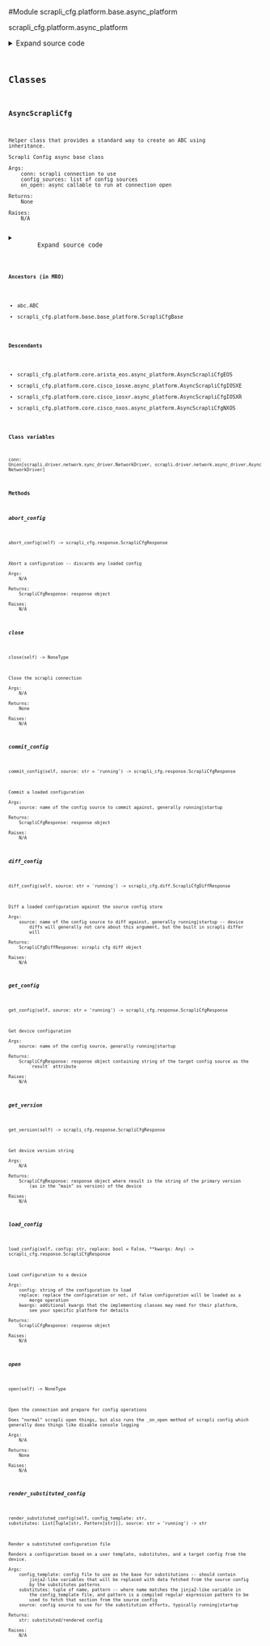 <link rel="preload stylesheet" as="style" href="https://cdnjs.cloudflare.com/ajax/libs/10up-sanitize.css/11.0.1/sanitize.min.css" integrity="sha256-PK9q560IAAa6WVRRh76LtCaI8pjTJ2z11v0miyNNjrs=" crossorigin>
<link rel="preload stylesheet" as="style" href="https://cdnjs.cloudflare.com/ajax/libs/10up-sanitize.css/11.0.1/typography.min.css" integrity="sha256-7l/o7C8jubJiy74VsKTidCy1yBkRtiUGbVkYBylBqUg=" crossorigin>
<link rel="stylesheet preload" as="style" href="https://cdnjs.cloudflare.com/ajax/libs/highlight.js/10.1.1/styles/github.min.css" crossorigin>
<script defer src="https://cdnjs.cloudflare.com/ajax/libs/highlight.js/10.1.1/highlight.min.js" integrity="sha256-Uv3H6lx7dJmRfRvH8TH6kJD1TSK1aFcwgx+mdg3epi8=" crossorigin></script>
<script>window.addEventListener('DOMContentLoaded', () => hljs.initHighlighting())</script>















#Module scrapli_cfg.platform.base.async_platform

scrapli_cfg.platform.async_platform

<details class="source">
    <summary>
        <span>Expand source code</span>
    </summary>
    <pre>
        <code class="python">
"""scrapli_cfg.platform.async_platform"""
from abc import ABC, abstractmethod
from types import TracebackType
from typing import Any, Callable, List, Optional, Pattern, Tuple, Type

from scrapli.driver import AsyncNetworkDriver
from scrapli_cfg.diff import ScrapliCfgDiffResponse
from scrapli_cfg.platform.base.base_platform import ScrapliCfgBase
from scrapli_cfg.response import ScrapliCfgResponse


class AsyncScrapliCfg(ABC, ScrapliCfgBase):
    def __init__(
        self, conn: AsyncNetworkDriver, config_sources: List[str], on_open: Callable[..., Any]
    ) -> None:
        """
        Scrapli Config async base class

        Args:
            conn: scrapli connection to use
            config_sources: list of config sources
            on_open: async callable to run at connection open

        Returns:
            None

        Raises:
            N/A

        """
        self.conn = conn
        self.on_open = on_open

        super().__init__(config_sources=config_sources)

    async def open(self) -> None:
        """
        Open the connection and prepare for config operations

        Does "normal" scrapli open things, but also runs the _on_open method of scrapli config which
        generally does things like disable console logging

        Args:
            N/A

        Returns:
            None

        Raises:
            N/A

        """
        self.logger.info("opening scrapli connection")

        if not self.conn.isalive():
            await self.conn.open()

        if self._ignore_version is False:
            self.logger.debug("ignore_version is False, fetching device version")
            version_response = await self.get_version()
            self._validate_and_set_version(version_response=version_response)

        self.logger.debug("executing scrapli_cfg on open method")
        await self.on_open(self)

    async def close(self) -> None:
        """
        Close the scrapli connection

        Args:
            N/A

        Returns:
            None

        Raises:
            N/A

        """
        self.logger.info("closing scrapli connection")

        if self.conn.isalive():
            await self.conn.close()

    async def __aenter__(self) -> "AsyncScrapliCfg":
        """
        Enter method for async context manager

        Args:
            N/A

        Returns:
            AsyncScrapliCfg: opened AsyncScrapliCfg object

        Raises:
            N/A

        """
        await self.open()
        return self

    async def __aexit__(
        self,
        exception_type: Optional[Type[BaseException]],
        exception_value: Optional[BaseException],
        traceback: Optional[TracebackType],
    ) -> None:
        """
        Exit method to cleanup for async context manager

        Args:
            exception_type: exception type being raised
            exception_value: message from exception being raised
            traceback: traceback from exception being raised

        Returns:
            None

        Raises:
            N/A

        """
        await self.close()

    async def get_version(self) -> ScrapliCfgResponse:
        """
        Get device version string

        Args:
            N/A

        Returns:
            ScrapliCfgResponse: response object where result is the string of the primary version
                (as in the "main" os version) of the device

        Raises:
            N/A

        """
        response = self._pre_get_version()

        version_result = await self.conn.send_command(command=self._get_version_command)

        return self._post_get_version(
            response=response,
            scrapli_responses=[version_result],
            result=self._parse_version(device_output=version_result.result),  # type: ignore  # noqa
        )

    @abstractmethod
    async def get_config(self, source: str = "running") -> ScrapliCfgResponse:
        """
        Get device configuration

        Args:
            source: name of the config source, generally running|startup

        Returns:
            ScrapliCfgResponse: response object containing string of the target config source as the
                `result` attribute

        Raises:
            N/A

        """

    @abstractmethod
    async def load_config(
        self, config: str, replace: bool = False, **kwargs: Any
    ) -> ScrapliCfgResponse:
        """
        Load configuration to a device

        Args:
            config: string of the configuration to load
            replace: replace the configuration or not, if false configuration will be loaded as a
                merge operation
            kwargs: additional kwargs that the implementing classes may need for their platform,
                see your specific platform for details

        Returns:
            ScrapliCfgResponse: response object

        Raises:
            N/A

        """

    @abstractmethod
    async def abort_config(self) -> ScrapliCfgResponse:
        """
        Abort a configuration -- discards any loaded config

        Args:
            N/A

        Returns:
            ScrapliCfgResponse: response object

        Raises:
            N/A

        """

    @abstractmethod
    async def commit_config(self, source: str = "running") -> ScrapliCfgResponse:
        """
        Commit a loaded configuration

        Args:
            source: name of the config source to commit against, generally running|startup

        Returns:
            ScrapliCfgResponse: response object

        Raises:
            N/A

        """

    @abstractmethod
    async def diff_config(self, source: str = "running") -> ScrapliCfgDiffResponse:
        """
        Diff a loaded configuration against the source config store

        Args:
            source: name of the config source to diff against, generally running|startup -- device
                diffs will generally not care about this argument, but the built in scrapli differ
                will

        Returns:
            ScrapliCfgDiffResponse: scrapli cfg diff object

        Raises:
            N/A

        """

    async def render_substituted_config(
        self,
        config_template: str,
        substitutes: List[Tuple[str, Pattern[str]]],
        source: str = "running",
    ) -> str:
        """
        Render a substituted configuration file

        Renders a configuration based on a user template, substitutes, and a target config from the
        device.

        Args:
            config_template: config file to use as the base for substitutions -- should contain
                jinja2-like variables that will be replaced with data fetched from the source config
                by the substitutes patterns
            substitutes: tuple of name, pattern -- where name matches the jinja2-like variable in
                the config_template file, and pattern is a compiled regular expression pattern to be
                used to fetch that section from the source config
            source: config source to use for the substitution efforts, typically running|startup

        Returns:
            str: substituted/rendered config

        Raises:
            N/A

        """
        self.logger.info("fetching configuration and replacing with provided substitutes")

        source_config = await self.get_config(source=source)
        return self._render_substituted_config(
            config_template=config_template,
            substitutes=substitutes,
            source_config=source_config.result,
        )
        </code>
    </pre>
</details>




## Classes

### AsyncScrapliCfg


```text
Helper class that provides a standard way to create an ABC using
inheritance.

Scrapli Config async base class

Args:
    conn: scrapli connection to use
    config_sources: list of config sources
    on_open: async callable to run at connection open

Returns:
    None

Raises:
    N/A
```

<details class="source">
    <summary>
        <span>Expand source code</span>
    </summary>
    <pre>
        <code class="python">
class AsyncScrapliCfg(ABC, ScrapliCfgBase):
    def __init__(
        self, conn: AsyncNetworkDriver, config_sources: List[str], on_open: Callable[..., Any]
    ) -> None:
        """
        Scrapli Config async base class

        Args:
            conn: scrapli connection to use
            config_sources: list of config sources
            on_open: async callable to run at connection open

        Returns:
            None

        Raises:
            N/A

        """
        self.conn = conn
        self.on_open = on_open

        super().__init__(config_sources=config_sources)

    async def open(self) -> None:
        """
        Open the connection and prepare for config operations

        Does "normal" scrapli open things, but also runs the _on_open method of scrapli config which
        generally does things like disable console logging

        Args:
            N/A

        Returns:
            None

        Raises:
            N/A

        """
        self.logger.info("opening scrapli connection")

        if not self.conn.isalive():
            await self.conn.open()

        if self._ignore_version is False:
            self.logger.debug("ignore_version is False, fetching device version")
            version_response = await self.get_version()
            self._validate_and_set_version(version_response=version_response)

        self.logger.debug("executing scrapli_cfg on open method")
        await self.on_open(self)

    async def close(self) -> None:
        """
        Close the scrapli connection

        Args:
            N/A

        Returns:
            None

        Raises:
            N/A

        """
        self.logger.info("closing scrapli connection")

        if self.conn.isalive():
            await self.conn.close()

    async def __aenter__(self) -> "AsyncScrapliCfg":
        """
        Enter method for async context manager

        Args:
            N/A

        Returns:
            AsyncScrapliCfg: opened AsyncScrapliCfg object

        Raises:
            N/A

        """
        await self.open()
        return self

    async def __aexit__(
        self,
        exception_type: Optional[Type[BaseException]],
        exception_value: Optional[BaseException],
        traceback: Optional[TracebackType],
    ) -> None:
        """
        Exit method to cleanup for async context manager

        Args:
            exception_type: exception type being raised
            exception_value: message from exception being raised
            traceback: traceback from exception being raised

        Returns:
            None

        Raises:
            N/A

        """
        await self.close()

    async def get_version(self) -> ScrapliCfgResponse:
        """
        Get device version string

        Args:
            N/A

        Returns:
            ScrapliCfgResponse: response object where result is the string of the primary version
                (as in the "main" os version) of the device

        Raises:
            N/A

        """
        response = self._pre_get_version()

        version_result = await self.conn.send_command(command=self._get_version_command)

        return self._post_get_version(
            response=response,
            scrapli_responses=[version_result],
            result=self._parse_version(device_output=version_result.result),  # type: ignore  # noqa
        )

    @abstractmethod
    async def get_config(self, source: str = "running") -> ScrapliCfgResponse:
        """
        Get device configuration

        Args:
            source: name of the config source, generally running|startup

        Returns:
            ScrapliCfgResponse: response object containing string of the target config source as the
                `result` attribute

        Raises:
            N/A

        """

    @abstractmethod
    async def load_config(
        self, config: str, replace: bool = False, **kwargs: Any
    ) -> ScrapliCfgResponse:
        """
        Load configuration to a device

        Args:
            config: string of the configuration to load
            replace: replace the configuration or not, if false configuration will be loaded as a
                merge operation
            kwargs: additional kwargs that the implementing classes may need for their platform,
                see your specific platform for details

        Returns:
            ScrapliCfgResponse: response object

        Raises:
            N/A

        """

    @abstractmethod
    async def abort_config(self) -> ScrapliCfgResponse:
        """
        Abort a configuration -- discards any loaded config

        Args:
            N/A

        Returns:
            ScrapliCfgResponse: response object

        Raises:
            N/A

        """

    @abstractmethod
    async def commit_config(self, source: str = "running") -> ScrapliCfgResponse:
        """
        Commit a loaded configuration

        Args:
            source: name of the config source to commit against, generally running|startup

        Returns:
            ScrapliCfgResponse: response object

        Raises:
            N/A

        """

    @abstractmethod
    async def diff_config(self, source: str = "running") -> ScrapliCfgDiffResponse:
        """
        Diff a loaded configuration against the source config store

        Args:
            source: name of the config source to diff against, generally running|startup -- device
                diffs will generally not care about this argument, but the built in scrapli differ
                will

        Returns:
            ScrapliCfgDiffResponse: scrapli cfg diff object

        Raises:
            N/A

        """

    async def render_substituted_config(
        self,
        config_template: str,
        substitutes: List[Tuple[str, Pattern[str]]],
        source: str = "running",
    ) -> str:
        """
        Render a substituted configuration file

        Renders a configuration based on a user template, substitutes, and a target config from the
        device.

        Args:
            config_template: config file to use as the base for substitutions -- should contain
                jinja2-like variables that will be replaced with data fetched from the source config
                by the substitutes patterns
            substitutes: tuple of name, pattern -- where name matches the jinja2-like variable in
                the config_template file, and pattern is a compiled regular expression pattern to be
                used to fetch that section from the source config
            source: config source to use for the substitution efforts, typically running|startup

        Returns:
            str: substituted/rendered config

        Raises:
            N/A

        """
        self.logger.info("fetching configuration and replacing with provided substitutes")

        source_config = await self.get_config(source=source)
        return self._render_substituted_config(
            config_template=config_template,
            substitutes=substitutes,
            source_config=source_config.result,
        )
        </code>
    </pre>
</details>


#### Ancestors (in MRO)
- abc.ABC
- scrapli_cfg.platform.base.base_platform.ScrapliCfgBase
#### Descendants
- scrapli_cfg.platform.core.arista_eos.async_platform.AsyncScrapliCfgEOS
- scrapli_cfg.platform.core.cisco_iosxe.async_platform.AsyncScrapliCfgIOSXE
- scrapli_cfg.platform.core.cisco_iosxr.async_platform.AsyncScrapliCfgIOSXR
- scrapli_cfg.platform.core.cisco_nxos.async_platform.AsyncScrapliCfgNXOS
#### Class variables

    
`conn: Union[scrapli.driver.network.sync_driver.NetworkDriver, scrapli.driver.network.async_driver.AsyncNetworkDriver]`



#### Methods

    

##### abort_config
`abort_config(self) ‑> scrapli_cfg.response.ScrapliCfgResponse`

```text
Abort a configuration -- discards any loaded config

Args:
    N/A

Returns:
    ScrapliCfgResponse: response object

Raises:
    N/A
```



    

##### close
`close(self) ‑> NoneType`

```text
Close the scrapli connection

Args:
    N/A

Returns:
    None

Raises:
    N/A
```



    

##### commit_config
`commit_config(self, source: str = 'running') ‑> scrapli_cfg.response.ScrapliCfgResponse`

```text
Commit a loaded configuration

Args:
    source: name of the config source to commit against, generally running|startup

Returns:
    ScrapliCfgResponse: response object

Raises:
    N/A
```



    

##### diff_config
`diff_config(self, source: str = 'running') ‑> scrapli_cfg.diff.ScrapliCfgDiffResponse`

```text
Diff a loaded configuration against the source config store

Args:
    source: name of the config source to diff against, generally running|startup -- device
        diffs will generally not care about this argument, but the built in scrapli differ
        will

Returns:
    ScrapliCfgDiffResponse: scrapli cfg diff object

Raises:
    N/A
```



    

##### get_config
`get_config(self, source: str = 'running') ‑> scrapli_cfg.response.ScrapliCfgResponse`

```text
Get device configuration

Args:
    source: name of the config source, generally running|startup

Returns:
    ScrapliCfgResponse: response object containing string of the target config source as the
        `result` attribute

Raises:
    N/A
```



    

##### get_version
`get_version(self) ‑> scrapli_cfg.response.ScrapliCfgResponse`

```text
Get device version string

Args:
    N/A

Returns:
    ScrapliCfgResponse: response object where result is the string of the primary version
        (as in the "main" os version) of the device

Raises:
    N/A
```



    

##### load_config
`load_config(self, config: str, replace: bool = False, **kwargs: Any) ‑> scrapli_cfg.response.ScrapliCfgResponse`

```text
Load configuration to a device

Args:
    config: string of the configuration to load
    replace: replace the configuration or not, if false configuration will be loaded as a
        merge operation
    kwargs: additional kwargs that the implementing classes may need for their platform,
        see your specific platform for details

Returns:
    ScrapliCfgResponse: response object

Raises:
    N/A
```



    

##### open
`open(self) ‑> NoneType`

```text
Open the connection and prepare for config operations

Does "normal" scrapli open things, but also runs the _on_open method of scrapli config which
generally does things like disable console logging

Args:
    N/A

Returns:
    None

Raises:
    N/A
```



    

##### render_substituted_config
`render_substituted_config(self, config_template: str, substitutes: List[Tuple[str, Pattern[str]]], source: str = 'running') ‑> str`

```text
Render a substituted configuration file

Renders a configuration based on a user template, substitutes, and a target config from the
device.

Args:
    config_template: config file to use as the base for substitutions -- should contain
        jinja2-like variables that will be replaced with data fetched from the source config
        by the substitutes patterns
    substitutes: tuple of name, pattern -- where name matches the jinja2-like variable in
        the config_template file, and pattern is a compiled regular expression pattern to be
        used to fetch that section from the source config
    source: config source to use for the substitution efforts, typically running|startup

Returns:
    str: substituted/rendered config

Raises:
    N/A
```